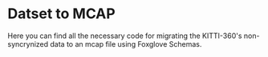 # Datset to MCAP

Here you can find all the necessary code for migrating the KITTI-360's non-syncrynized data to an mcap file using Foxglove Schemas.
